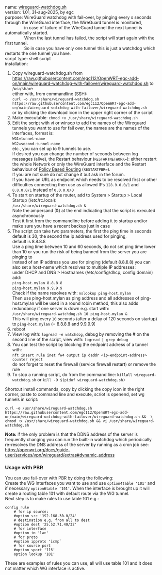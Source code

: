 name: [wireguard-watchdog.sh](https://forum.openwrt.org/t/wireguard-watchdog-with-fail-over/192436)  
version: 1.01, 31-aug-2025, by egc  
purpose: WireGuard watchdog with fail-over, by pinging every x seconds through the WireGuard interface, the WireGuard tunnel is monitored,  
&nbsp;&nbsp;&nbsp;&nbsp;&nbsp;&nbsp;&nbsp;&nbsp;&nbsp;&nbsp;&nbsp;&nbsp;&nbsp;&nbsp;&nbsp; in case of failure of the WireGuard tunnel the next tunnel is automatically started.  
&nbsp;&nbsp;&nbsp;&nbsp;&nbsp;&nbsp;&nbsp;&nbsp;&nbsp;&nbsp;&nbsp;&nbsp;&nbsp;&nbsp;&nbsp; When the last tunnel has failed, the script will start again with the first tunnel.  
&nbsp;&nbsp;&nbsp;&nbsp;&nbsp;&nbsp;&nbsp;&nbsp;&nbsp;&nbsp;&nbsp;&nbsp;&nbsp;&nbsp;&nbsp; So in case you have only one tunnel this is just a watchdog which restarts the one tunnel you have.  
script type: shell script  
installation:  
1. Copy wireguard-watchdog.sh from https://raw.githubusercontent.com/egc112/OpenWRT-egc-add-on/main/wireguard-watchdog-with-failover/wireguard-watchdog.sh to /usr/share  
   either with, from commandline (SSH):  
   `curl -o /usr/share/wireguard-watchdog.sh https://raw.githubusercontent.com/egc112/OpenWRT-egc-add-on/main/wireguard-watchdog-with-failover/wireguard-watchdog.sh`  
   or by clicking the download icon in the upper right corner of the script  
2. Make executable: `chmod +x /usr/share/wireguard-watchdog.sh`  
3. Edit the script with vi or winscp to add the names of the Wireguard tunnels you want to use for fail over, the names are the names of the interfaces, format is:   
   `WG1=tunnel-name`  
   `WG2=second-tunnel-name`  
   etc., you can set up to 9 tunnels to use.  
   If desired you can change the number of seconds between log messages (alive), the Restart behaviour (`RESTARTNETWORK=`): either restart the whole Network or only the WireGuard interface and the Restart behaviour of [Policy Based Routing](https://docs.openwrt.melmac.net/pbr/) (`RESTARTPBR=`).  
   If you are not sure do not change it but ask in the forum.  
   If you have an URL as endpoint which needs to be resolved first or other difficulties connecting then use as allowed IPs `128.0.0.0/1` and `0.0.0.0/1` instead of `0.0.0.0/0`
5. To start on startup of the router, add to System > Startup > Local Startup (/etc/rc.local):  
   `/usr/share/wireguard-watchdog.sh &`  
   Note the ampersand (&) at the end indicating that the script is executed asynchronously  
   Test it first from the commandline before adding it to startup and/or make sure you have a recent backup just in case  
6. The script can take two parameters, the first the ping time in seconds default is 30, the second the ip address used for pinging,   
   default is 8.8.8.8  
   Use a ping time between 10 and 60 seconds, do not set ping time lower than 10 or you run the risk of being banned from the server you are pinging to  
   Instead of an IP address you use for pinging (default 8.8.8.8) you can also set a host-name which resolves to multiple IP addresses:  
   under DHCP and DNS > Hostnames (/etc/config/dhcp, config domain) add:  
   `ping-host.mylan 8.8.8.8`  
   `ping-host.mylan 9.9.9.9`  
   Check if the name resolves with: `nslookup ping-host.mylan`  
   Then use ping-host.mylan as ping address and all addresses of ping-host.mylan will be used in a round robin method, this also adds redundancy if one server is down e.g. start with:  
   `/usr/share/wireguard-watchdog.sh 10 ping-host.mylan &`  
   This will ping every `10` seconds (after a delay of 120 seconds on startup) to `ping-host.mylan` (= 8.8.8.8 and 9.9.9.9)  
7. reboot  
8. View log with: `logread -e watchdog`, debug by removing the # on the second line of the script, view with: `logread | grep debug`  
9. You can test the script by blocking the endpoint address of a tunnel with:  
   `nft insert rule inet fw4 output ip daddr <ip-endpoint-address> counter reject`  
    do not forget to reset the firewall (service firewall restart) or remove the rule
10. To stop a running script, do from the command line: `killall wireguard-watchdog.sh` or `kill -9 $(pidof wireguard-watchdog.sh)`

Shortcut install commands, copy by clicking the copy icon in the right corner, paste to command line and execute, scriot is openend, set wg tunnels in script:
```
curl -o /usr/share/wireguard-watchdog.sh https://raw.githubusercontent.com/egc112/OpenWRT-egc-add-on/main/wireguard-watchdog-with-failover/wireguard-watchdog.sh &&  \
chmod +x /usr/share/wireguard-watchdog.sh && vi /usr/share/wireguard-watchdog.sh
```
  
**Note:** if the only problem is that the DDNS address of the server is frequently changing you can run the built-in watchdog which periodically re-resolves the DNS address of the server by running as a cron job see:  
https://openwrt.org/docs/guide-user/services/vpn/wireguard/extras#dynamic_address  

### Usage with PBR  
You can use fail-over with PBR by doing the following:  
Create the WG Interfaces you want to use and use `option4table '101'` and if necessary `option6table '101'`. When the interface is brought up it will create a routing table 101 with default route via the WG tunnel.   
Next step is to make rules to use table 101 e.g.:  
```
config rule
	# for ip source:
	#option src '192.168.30.0/24'
	# destination e.g. from all to dest
	#option dest '25.52.71.40/32'
	# for interface
	#option in 'lan'
	# for proto
	#option ipproto 'icmp`
	# for source port
	#option sport '116'
	option lookup '101'
```
These are examples of rules you can use, all will use table 101 and it does not matter which WG interface is active.  
